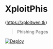 # XploitPhis 
(https://xploitwen.tk)
> Phishing Pages


[![Deploy](https://www.herokucdn.com/deploy/button.svg)](https://heroku.com/deploy?template=https://github.com/chaudharyramandahiya/Xploitpages)
